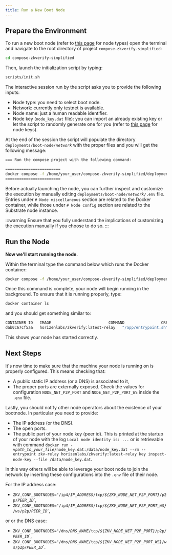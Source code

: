 ```yaml
---
title: Run a New Boot Node
---
```


## Prepare the Environment

To run a new boot node (refer to [this page](../01-getting_started.md#node-types.md) for node types) open the terminal and navigate to the root directory of project `compose-zkverify-simplified`:

```bash
cd compose-zkverify-simplified
```

Then, launch the initialization script by typing:

```bash
scripts/init.sh
```

The interactive session run by the script asks you to provide the following inputs:

- Node type: you need to select boot node.
- Network: currently only testnet is available.
- Node name: just a human readable identifier.
- Node key (`node_key.dat` file): you can import an already existing key or let the script to randomly generate one for you (refer to [this page](./01-getting_started_docker.md) for node keys).

At the end of the session the script will populate the directory `deployments/boot-node/`*`network`* with the proper files and you will get the following message:

```bash
=== Run the compose project with the following command:

========================
docker compose -f /home/your_user/compose-zkverify-simplified/deployments/boot-node/testnet/docker-compose.yml up -d
========================
```

Before actually launching the node, you can further inspect and customize the execution by manually editing `deployments/boot-node/`*`network`*`/.env` file. Entries under `# Node miscellaneous` section are related to the Docker container, while those under `# Node config` section are related to the Substrate node instance.

:::warning
Ensure that you fully understand the implications of customizing the execution manually if you choose to do so.
:::

## Run the Node

**Now we'll start running the node.**

Within the terminal type the command below which runs the Docker container:

```bash
docker compose -f /home/your_user/compose-zkverify-simplified/deployments/boot-node/testnet/docker-compose.yml up -d
```

Once this command is complete, your node will begin running in the background.  To ensure that it is running properly, type:

```bash
docker container ls
```

and you should get something similar to:

```bash
CONTAINER ID   IMAGE                         COMMAND                CREATED              STATUS              NAMES
dab0c67cf5aa   horizenlabs/zkverify:latest-relay   "/app/entrypoint.sh"   About a minute ago   Up About a minute   boot-node
```

This shows your node has started correctly.

## Next Steps

It's now time to make sure that the machine your node is running on is properly configured.  This means checking that:

- A public static IP address (or a DNS) is associated to it,
- The proper ports are externally exposed.  Check the values for configuration `NODE_NET_P2P_PORT` and `NODE_NET_P2P_PORT_WS` inside the `.env` file.

Lastly, you should notify other node operators about the existence of your bootnode.  In particular you need to provide:

- The IP address (or the DNS).
- The open ports.
- The public part of your node key (peer id).  This is printed at the startup of your node with the log `Local node identity is: ...` or is retrievable with command `docker run -v`*`path_to_your_file`*`/node_key.dat:/data/node_key.dat --rm --entrypoint zkv-relay horizenlabs/zkverify:latest-relay key inspect-node-key --file /data/node_key.dat`.

In this way others will be able to leverage your boot node to join the network by inserting these configurations into the `.env` file of their node.

For the IP address case:

- `ZKV_CONF_BOOTNODES="/ip4/`*`IP_ADDRESS`*`/tcp/`*`${ZKV_NODE_NET_P2P_PORT}`*`/p2p/`*`PEER_ID`*`,
- `ZKV_CONF_BOOTNODES="/ip4/`*`IP_ADDRESS`*`/tcp/`*`${ZKV_NODE_NET_P2P_PORT_WS}`*`/ws/p2p/`*`PEER_ID`*`,

or or the DNS case:

- `ZKV_CONF_BOOTNODES="/dns/`*`DNS_NAME`*`/tcp/`*`${ZKV_NODE_NET_P2P_PORT}`*`/p2p/`*`PEER_ID`*`,
- `ZKV_CONF_BOOTNODES="/dns/`*`DNS_NAME`*`/tcp/`*`${ZKV_NODE_NET_P2P_PORT_WS}`*`/ws/p2p/`*`PEER_ID`*`.

